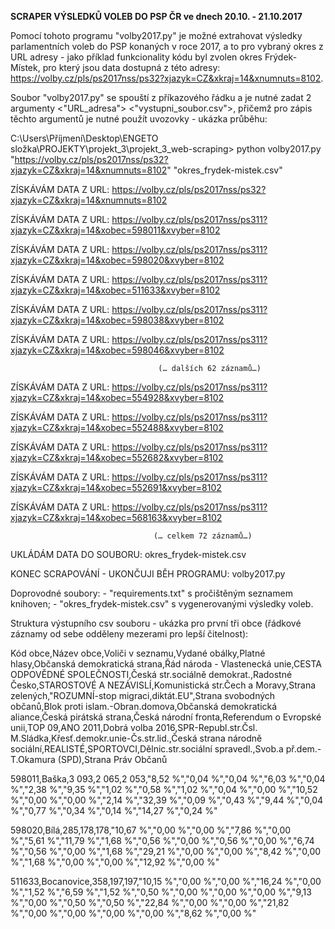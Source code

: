 **SCRAPER VÝSLEDKŮ VOLEB DO PSP ČR ve dnech 20.10. - 21.10.2017**

Pomocí tohoto programu "volby2017.py" je možné extrahovat výsledky parlamentních voleb do PSP konaných v roce 2017, a to pro vybraný okres z URL adresy - jako příklad funkcionality kódu byl zvolen okres Frýdek-Místek, pro který jsou data dostupná z této adresy: https://volby.cz/pls/ps2017nss/ps32?xjazyk=CZ&xkraj=14&xnumnuts=8102. 

Soubor "volby2017.py" se spouští z příkazového řádku a je nutné zadat 2 argumenty <"URL_adresa"> <"vystupni_soubor.csv">, přičemž pro zápis těchto argumentů je nutné použít uvozovky - ukázka průběhu: 

C:\Users\Příjmení\Desktop\ENGETO složka\PROJEKTY\projekt_3\projekt_3_web-scraping> python volby2017.py "https://volby.cz/pls/ps2017nss/ps32?xjazyk=CZ&xkraj=14&xnumnuts=8102" "okres_frydek-mistek.csv"

ZÍSKÁVÁM DATA Z URL: https://volby.cz/pls/ps2017nss/ps32?xjazyk=CZ&xkraj=14&xnumnuts=8102

ZÍSKÁVÁM DATA Z URL: https://volby.cz/pls/ps2017nss/ps311?xjazyk=CZ&xkraj=14&xobec=598011&xvyber=8102

ZÍSKÁVÁM DATA Z URL: https://volby.cz/pls/ps2017nss/ps311?xjazyk=CZ&xkraj=14&xobec=598020&xvyber=8102

ZÍSKÁVÁM DATA Z URL: https://volby.cz/pls/ps2017nss/ps311?xjazyk=CZ&xkraj=14&xobec=511633&xvyber=8102

ZÍSKÁVÁM DATA Z URL: https://volby.cz/pls/ps2017nss/ps311?xjazyk=CZ&xkraj=14&xobec=598038&xvyber=8102

ZÍSKÁVÁM DATA Z URL: https://volby.cz/pls/ps2017nss/ps311?xjazyk=CZ&xkraj=14&xobec=598046&xvyber=8102

                                     (… dalších 62 záznamů…)

ZÍSKÁVÁM DATA Z URL: https://volby.cz/pls/ps2017nss/ps311?xjazyk=CZ&xkraj=14&xobec=554928&xvyber=8102

ZÍSKÁVÁM DATA Z URL: https://volby.cz/pls/ps2017nss/ps311?xjazyk=CZ&xkraj=14&xobec=552488&xvyber=8102

ZÍSKÁVÁM DATA Z URL: https://volby.cz/pls/ps2017nss/ps311?xjazyk=CZ&xkraj=14&xobec=552682&xvyber=8102

ZÍSKÁVÁM DATA Z URL: https://volby.cz/pls/ps2017nss/ps311?xjazyk=CZ&xkraj=14&xobec=552691&xvyber=8102

ZÍSKÁVÁM DATA Z URL: https://volby.cz/pls/ps2017nss/ps311?xjazyk=CZ&xkraj=14&xobec=568163&xvyber=8102

                                    (… celkem 72 záznamů…)

UKLÁDÁM DATA DO SOUBORU: okres_frydek-mistek.csv

KONEC SCRAPOVÁNÍ - UKONČUJI BĚH PROGRAMU: volby2017.py


Doprovodné soubory: - "requirements.txt" s pročištěným seznamem knihoven; - "okres_frydek-mistek.csv" s vygenerovanými výsledky voleb.

Struktura výstupního csv souboru - ukázka pro první tři obce (řádkové záznamy od sebe odděleny mezerami pro lepší čitelnost):

Kód obce,Název obce,Voliči v seznamu,Vydané obálky,Platné hlasy,Občanská demokratická strana,Řád národa - Vlastenecká unie,CESTA ODPOVĚDNÉ SPOLEČNOSTI,Česká str.sociálně demokrat.,Radostné Česko,STAROSTOVÉ A NEZÁVISLÍ,Komunistická str.Čech a Moravy,Strana zelených,"ROZUMNÍ-stop migraci,diktát.EU",Strana svobodných občanů,Blok proti islam.-Obran.domova,Občanská demokratická aliance,Česká pirátská strana,Česká národní fronta,Referendum o Evropské unii,TOP 09,ANO 2011,Dobrá volba 2016,SPR-Republ.str.Čsl. M.Sládka,Křesť.demokr.unie-Čs.str.lid.,Česká strana národně sociální,REALISTÉ,SPORTOVCI,Dělnic.str.sociální spravedl.,Svob.a př.dem.-T.Okamura (SPD),Strana Práv Občanů

598011,Baška,3 093,2 065,2 053,"8,52 %","0,04 %","0,04 %","6,03 %","0,04 %","2,38 %","9,35 %","1,02 %","0,58 %","1,02 %","0,04 %","0,00 %","10,52 %","0,00 %","0,00 %","2,14 %","32,39 %","0,09 %","0,43 %","9,44 %","0,04 %","0,77 %","0,34 %","0,14 %","14,27 %","0,24 %"

598020,Bílá,285,178,178,"10,67 %","0,00 %","0,00 %","7,86 %","0,00 %","5,61 %","11,79 %","1,68 %","0,56 %","0,00 %","0,56 %","0,00 %","6,74 %","0,56 %","0,00 %","1,68 %","29,21 %","0,00 %","0,00 %","8,42 %","0,00 %","1,68 %","0,00 %","0,00 %","12,92 %","0,00 %"

511633,Bocanovice,358,197,197,"10,15 %","0,00 %","0,00 %","16,24 %","0,00 %","1,52 %","6,59 %","1,52 %","0,50 %","0,00 %","0,00 %","0,00 %","9,13 %","0,00 %","0,50 %","0,50 %","22,84 %","0,00 %","0,00 %","21,82 %","0,00 %","0,00 %","0,00 %","0,00 %","8,62 %","0,00 %"
